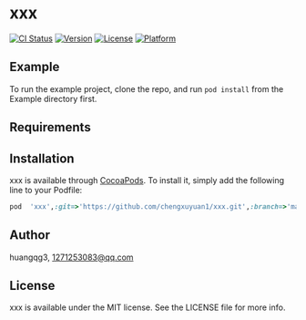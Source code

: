 # xxx

[![CI Status](http://img.shields.io/travis/huangqg3/xxx.svg?style=flat)](https://travis-ci.org/huangqg3/xxx)
[![Version](https://img.shields.io/cocoapods/v/xxx.svg?style=flat)](http://cocoapods.org/pods/xxx)
[![License](https://img.shields.io/cocoapods/l/xxx.svg?style=flat)](http://cocoapods.org/pods/xxx)
[![Platform](https://img.shields.io/cocoapods/p/xxx.svg?style=flat)](http://cocoapods.org/pods/xxx)

## Example

To run the example project, clone the repo, and run `pod install` from the Example directory first.

## Requirements

## Installation

xxx is available through [CocoaPods](http://cocoapods.org). To install
it, simply add the following line to your Podfile:

```ruby
pod  'xxx',:git=>'https://github.com/chengxuyuan1/xxx.git',:branch=>'master'
```

## Author

huangqg3, 1271253083@qq.com

## License

xxx is available under the MIT license. See the LICENSE file for more info.
